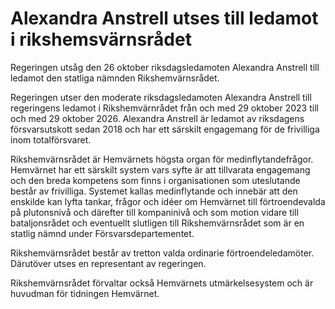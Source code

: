 # Alexandra Anstrell utses till ledamot i rikshemsvärnsrådet

Regeringen utsåg den 26 oktober riksdagsledamoten Alexandra Anstrell till ledamot den statliga nämnden Rikshemvärnsrådet.

Regeringen utser den moderate riksdagsledamoten Alexandra Anstrell till regeringens ledamot i Rikshemvärnrådet från och med 29 oktober 2023 till och med 29 oktober 2026. Alexandra Anstrell är ledamot av riksdagens försvarsutskott sedan 2018 och har ett särskilt engagemang för de frivilliga inom totalförsvaret.

Rikshemvärnsrådet är Hemvärnets högsta organ för medinflytandefrågor. Hemvärnet har ett särskilt system vars syfte är att tillvarata engagemang och den breda kompetens som finns i organisationen som uteslutande består av frivilliga. Systemet kallas medinflytande och innebär att den enskilde kan lyfta tankar, frågor och idéer om Hemvärnet till förtroendevalda på plutonsnivå och därefter till kompaninivå och som motion vidare till bataljonsrådet och eventuellt slutligen till Rikshemvärnsrådet som är en statlig nämnd under Försvarsdepartementet.

Rikshemvärnsrådet består av tretton valda ordinarie förtroendeledamöter. Därutöver utses en representant av regeringen.

Rikshemvärnsrådet förvaltar också Hemvärnets utmärkelsesystem och är huvudman för tidningen Hemvärnet.
